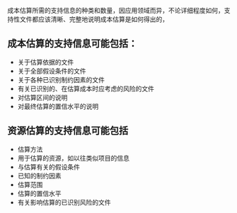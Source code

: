 成本估算所需的支持信息的种类和数量，因应用领域而异，不论详细程度如何，支持性文件都应该清晰、完整地说明成本估算是如何得出的，

## 成本估算的支持信息可能包括：
+ 关于估算依据的文件
+ 关于全部假设条件的文件
+ 关于各种已识别制约因素的文件
+ 有关已识别的、在估算成本时应考虑的风险的文件
+ 对估算区间的说明
+ 对最终估算的置信水平的说明

## 资源估算的支持信息可能包括
+ 估算方法
+ 用于估算的资源，如以往类似项目的信息
+ 与估算有关的假设条件
+ 已知的制约因素
+ 估算范围
+ 估算的置信水平
+ 有关影响估算的已识别风险的文件
